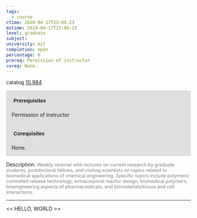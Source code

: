 ```yaml
---
tags:
  - course
ctime: 2024-04-17T23:06:23
mstime: 2024-04-17T23:06:23
level: graduate
subject: 
university: mit
completion: open
percentage: 0
prereq: Permission of instructor
coreq: None.
---
```


catalog [10.984](http://student.mit.edu/catalog/m10b.html#10.984)

<span style="display: block; padding: 15px; background-color: rgb(100, 100, 100, 0.2);"><font id="m_prereq465_0" style="display: block; font-family: Arial, sans-serif; font-weight: bold; padding: 5px">Prerequisites</font><br><span id="prereq465_0">Permission of instructor</span></span>
<span style="display: block; padding: 15px; background-color: rgb(100, 100, 100, 0.2);"><font id="m_coreq465_0" style="display: block; font-family: Arial, sans-serif; font-weight: bold; padding: 5px">Corequisites</font><br><span id="coreq465_0">None.</span></span>

<font style="">Description:</font>
<font style="color: grey; font-size: 0.8rem;">Weekly seminar with lectures on current research by graduate students, postdoctoral fellows, and visiting scientists on topics related to biomedical applications of chemical engineering. Specific topics include polymeric controlled release technology, extracorporal reactor design, biomedical polymers, bioengineering aspects of pharmaceuticals, and biomaterials/tissue and cell interactions.</font>



---

<< HELLO, WORLD >>
